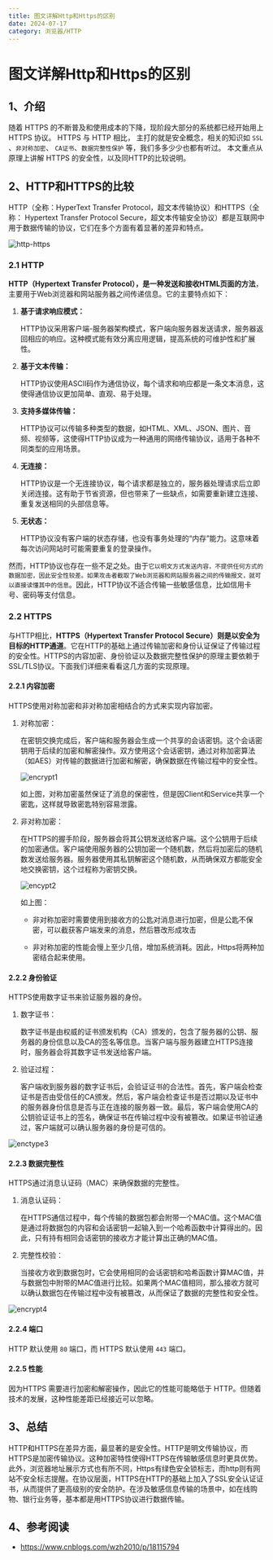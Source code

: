 ```yaml
---
title: 图文详解Http和Https的区别
date: 2024-07-17
category: 浏览器/HTTP
---
```


# 图文详解Http和Https的区别

## 1、介绍

随着 HTTPS 的不断普及和使用成本的下降，现阶段大部分的系统都已经开始用上 HTTPS 协议。 HTTPS 与 HTTP 相比， 主打的就是安全概念，相关的知识如 `SSL` 、`非对称加密`、 `CA证书`、`数据完整性保护` 等，我们多多少少也都有听过。 本文重点从原理上讲解 HTTPS 的安全性，以及同HTTP的比较说明。

## 2、HTTP和HTTPS的比较

HTTP（全称：HyperText Transfer Protocol，超文本传输协议）和HTTPS（全称： Hypertext Transfer Protocol Secure，超文本传输安全协议）都是互联网中用于数据传输的协议，它们在多个方面有着显著的差异和特点。

![http-https](https://img2024.cnblogs.com/blog/167509/202404/167509-20240413120709008-611988586.png)

### 2.1 HTTP

**HTTP（Hypertext Transfer Protocol），是一种发送和接收HTML页面的方法**，主要用于Web浏览器和网站服务器之间传递信息。它的主要特点如下：

1. **基于请求响应模式：**
   
   HTTP协议采用客户端-服务器架构模式，客户端向服务器发送请求，服务器返回相应的响应。这种模式能有效分离应用逻辑，提高系统的可维护性和扩展性。

2. **基于文本传输：**
   
   HTTP协议使用ASCII码作为通信协议，每个请求和响应都是一条文本消息，这使得通信协议更加简单、直观、易于处理。

3. **支持多媒体传输：**
   
   HTTP协议可以传输多种类型的数据，如HTML、XML、JSON、图片、音频、视频等，这使得HTTP协议成为一种通用的网络传输协议，适用于各种不同类型的应用场景。

4. **无连接：**
   
   HTTP协议是一个无连接协议，每个请求都是独立的，服务器处理请求后立即关闭连接。这有助于节省资源，但也带来了一些缺点，如需要重新建立连接、重复发送相同的头部信息等。

5. **无状态：**
   
   HTTP协议没有客户端的状态存储，也没有事务处理的“内存”能力。这意味着每次访问网站时可能需要重复的登录操作。

然而，HTTP协议也存在一些不足之处。由于`它以明文方式发送内容，不提供任何方式的数据加密，因此安全性较差。如果攻击者截取了Web浏览器和网站服务器之间的传输报文，就可以直接读懂其中的信息`。因此，HTTP协议不适合传输一些敏感信息，比如信用卡号、密码等支付信息。

### 2.2 HTTPS

与HTTP相比，**HTTPS（Hypertext Transfer Protocol Secure）则是以安全为目标的HTTP通道**。它在HTTP的基础上通过传输加密和身份认证保证了传输过程的安全性。HTTPS的内容加密、身份验证以及数据完整性保护的原理主要依赖于SSL/TLS协议。下面我们详细来看看这几方面的实现原理。

#### 2.2.1 内容加密

HTTPS使用对称加密和非对称加密相结合的方式来实现内容加密。

1. 对称加密：
   
    在密钥交换完成后，客户端和服务器会生成一个共享的会话密钥。这个会话密钥用于后续的加密和解密操作。双方使用这个会话密钥，通过对称加密算法（如AES）对传输的数据进行加密和解密，确保数据在传输过程中的安全性。

    ![encrypt1](https://img2024.cnblogs.com/blog/167509/202404/167509-20240413104854863-834057864.png)

    如上图，对称加密虽然保证了消息的保密性，但是因Client和Service共享一个密匙，这样就导致密匙特别容易泄露。

2. 非对称加密：
    
    在HTTPS的握手阶段，服务器会将其公钥发送给客户端。这个公钥用于后续的加密通信。客户端使用服务器的公钥加密一个随机数，然后将加密后的随机数发送给服务器。服务器使用其私钥解密这个随机数，从而确保双方都能安全地交换密钥，这个过程称为密钥交换。

    ![encypt2](https://img2024.cnblogs.com/blog/167509/202404/167509-20240413111401797-1921580862.png)

    如上图：
      - 非对称加密时需要使用到接收方的公匙对消息进行加密，但是公匙不保密，可以截获客户端发来的消息，然后篡改形成攻击

      - 非对称加密的性能会慢上至少几倍，增加系统消耗。因此，Https将两种加密结合起来使用。

#### 2.2.2 身份验证

HTTPS使用数字证书来验证服务器的身份。

1. 数字证书：
    
    数字证书是由权威的证书颁发机构（CA）颁发的，包含了服务器的公钥、服务器的身份信息以及CA的签名等信息。当客户端与服务器建立HTTPS连接时，服务器会将其数字证书发送给客户端。

2. 验证过程：
   
    客户端收到服务器的数字证书后，会验证证书的合法性。首先，客户端会检查证书是否由受信任的CA颁发。然后，客户端会检查证书是否过期以及证书中的服务器身份信息是否与正在连接的服务器一致。最后，客户端会使用CA的公钥验证证书上的签名，确保证书在传输过程中没有被篡改。如果证书验证通过，客户端就可以确认服务器的身份是可信的。

![enctype3](https://img2024.cnblogs.com/blog/167509/202404/167509-20240413113728350-1693823266.png)

#### 2.2.3 数据完整性

HTTPS通过消息认证码（MAC）来确保数据的完整性。

1. 消息认证码：
   
    在HTTPS通信过程中，每个传输的数据包都会附带一个MAC值。这个MAC值是通过将数据包的内容和会话密钥一起输入到一个哈希函数中计算得出的。因此，只有持有相同会话密钥的接收方才能计算出正确的MAC值。

2. 完整性校验：
   
    当接收方收到数据包时，它会使用相同的会话密钥和哈希函数计算MAC值，并与数据包中附带的MAC值进行比较。如果两个MAC值相同，那么接收方就可以确认数据包在传输过程中没有被篡改，从而保证了数据的完整性和安全性。

![encrypt4](https://img2024.cnblogs.com/blog/167509/202404/167509-20240413115125131-1796539726.png)

#### 2.2.4 端口

HTTP 默认使用 `80` 端口，而 HTTPS 默认使用 `443` 端口。

#### 2.2.5 性能

因为HTTPS 需要进行加密和解密操作，因此它的性能可能略低于 HTTP。但随着技术的发展，这种性能差距已经接近可以忽略。

## 3、总结

HTTP和HTTPS在差异方面，最显著的是安全性。HTTP是明文传输协议，而HTTPS是加密传输协议。这种加密特性使得HTTPS在传输敏感信息时更具优势。此外，浏览器地址展示方式也有所不同，Https有绿色安全锁标志，而http则有网站不安全标志提醒。在协议层面，HTTPS在HTTP的基础上加入了SSL安全认证证书，从而提供了更高级别的安全防护。在涉及敏感信息传输的场景中，如在线购物、银行业务等，基本都是用HTTPS协议进行数据传输。

## 4、参考阅读

- https://www.cnblogs.com/wzh2010/p/18115794
